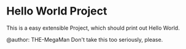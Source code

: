 Hello World Project
===================
This is a easy extensible Project, which should print out Hello World.

@author: THE-MegaMan
Don't take this too seriously, please.

